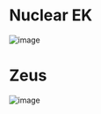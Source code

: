 # Nuclear EK

![image](https://github.com/wcyb19z-lab/wcyb19z-projekt-ahermani/blob/screenshots/Zadanie%203/nuclear.png)

# Zeus

![image]()

